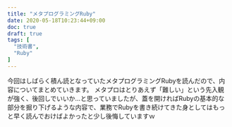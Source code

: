 ```yaml
---
title: "メタプログラミングRuby"
date: 2020-05-18T10:23:44+09:00
doc: true
draft: true
tags: [
  "技術書",
  "Ruby"
]
---
```


今回はしばらく積ん読となっていたメタプログラミングRubyを読んだので、内容についてまとめていきます。
メタプロはとりあえず「難しい」という先入観が強く、後回しでいいか…と思っていましたが、蓋を開ければRubyの基本的な部分を掘り下げるような内容で、業務でRubyを書き続けてきた身としてはもっと早く読んでおけばよかったと少し後悔していますｗ